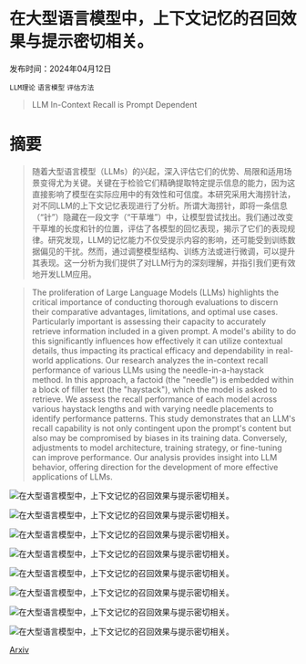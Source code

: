 # 在大型语言模型中，上下文记忆的召回效果与提示密切相关。

发布时间：2024年04月12日

`LLM理论` `语言模型` `评估方法`

> LLM In-Context Recall is Prompt Dependent

# 摘要

> 随着大型语言模型（LLMs）的兴起，深入评估它们的优势、局限和适用场景变得尤为关键。关键在于检验它们精确提取特定提示信息的能力，因为这直接影响了模型在实际应用中的有效性和可信度。本研究采用大海捞针法，对不同LLM的上下文记忆表现进行了分析。所谓大海捞针，即将一条信息（“针”）隐藏在一段文字（“干草堆”）中，让模型尝试找出。我们通过改变干草堆的长度和针的位置，评估了各模型的回忆表现，揭示了它们的表现规律。研究发现，LLM的记忆能力不仅受提示内容的影响，还可能受到训练数据偏见的干扰。然而，通过调整模型结构、训练方法或进行微调，可以提升其表现。这一分析为我们提供了对LLM行为的深刻理解，并指引我们更有效地开发LLM应用。

> The proliferation of Large Language Models (LLMs) highlights the critical importance of conducting thorough evaluations to discern their comparative advantages, limitations, and optimal use cases. Particularly important is assessing their capacity to accurately retrieve information included in a given prompt. A model's ability to do this significantly influences how effectively it can utilize contextual details, thus impacting its practical efficacy and dependability in real-world applications.
  Our research analyzes the in-context recall performance of various LLMs using the needle-in-a-haystack method. In this approach, a factoid (the "needle") is embedded within a block of filler text (the "haystack"), which the model is asked to retrieve. We assess the recall performance of each model across various haystack lengths and with varying needle placements to identify performance patterns. This study demonstrates that an LLM's recall capability is not only contingent upon the prompt's content but also may be compromised by biases in its training data. Conversely, adjustments to model architecture, training strategy, or fine-tuning can improve performance. Our analysis provides insight into LLM behavior, offering direction for the development of more effective applications of LLMs.

![在大型语言模型中，上下文记忆的召回效果与提示密切相关。](../../../paper_images/2404.08865/gpt-4-0125-preview_sf_inline.png)

![在大型语言模型中，上下文记忆的召回效果与提示密切相关。](../../../paper_images/2404.08865/gpt-4-0125-preview_th_inline.png)

![在大型语言模型中，上下文记忆的召回效果与提示密切相关。](../../../paper_images/2404.08865/gpt-4-0125-preview_pai_inline.png)

![在大型语言模型中，上下文记忆的召回效果与提示密切相关。](../../../paper_images/2404.08865/Llama-2-13b-chat-hf_th_inline.png)

![在大型语言模型中，上下文记忆的召回效果与提示密切相关。](../../../paper_images/2404.08865/Llama-2-70b-chat-hf_th_inline.png)

![在大型语言模型中，上下文记忆的召回效果与提示密切相关。](../../../paper_images/2404.08865/Mistral-7B-Instruct-v0_1_th_inline.png)

![在大型语言模型中，上下文记忆的召回效果与提示密切相关。](../../../paper_images/2404.08865/Mistral-7B-Instruct-v0_2_th_inline.png)

![在大型语言模型中，上下文记忆的召回效果与提示密切相关。](../../../paper_images/2404.08865/Mixtral-8x7B-Instruct-v0_1_th_inline.png)

[Arxiv](https://arxiv.org/abs/2404.08865)
